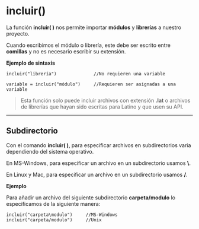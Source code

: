 # incluir()

La función **incluir( )** nos permite importar **módulos** y **librerías** a nuestro proyecto.

Cuando escribimos el módulo o librería, este debe ser escrito entre **comillas** y no es necesario escribir su extensión.

**Ejemplo de sintaxis**

```latino
incluir("librería")              //No requieren una variable

variable = incluir("módulo")     //Requieren ser asignadas a una variable
```

> Esta función solo puede incluir archivos con extensión **.lat** o archivos de librerías que hayan sido escritas para Latino y que usen su API.

___

## Subdirectorio

Con el comando **incluir( )**, para especificar archivos en subdirectorios varia dependiendo del sistema operativo.

En MS-Windows, para especificar un archivo en un subdirectorio usamos **\\**.

En Linux y Mac, para especificar un archivo en un subdirectorio usamos **/**.

**Ejemplo**

Para añadir un archivo del siguiente subdirectorio **carpeta/modulo** lo especificamos de la siguiente manera:

```latino
incluir("carpeta\modulo")     //MS-Windows
incluir("carpeta/modulo")     //Unix

```
